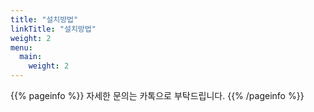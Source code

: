 ```yaml
---
title: "설치방법"
linkTitle: "설치방법"
weight: 2
menu:
  main:
    weight: 2
---
```


{{% pageinfo %}}
자세한 문의는 카톡으로 부탁드립니다.
{{% /pageinfo %}}
